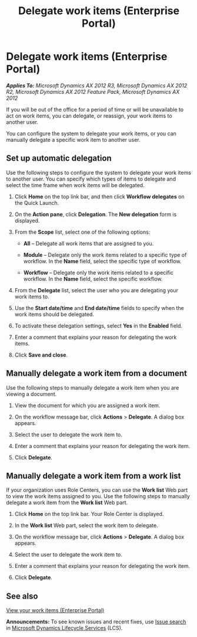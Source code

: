 ﻿---
title: Delegate work items (Enterprise Portal)
TOCTitle: Delegate work items
ms:assetid: 3be5dcac-3e90-40bf-bbd6-e35afc898c30
ms:mtpsurl: https://technet.microsoft.com/en-us/library/Hh271504(v=AX.60)
ms:contentKeyID: 36384136
ms.date: 04/18/2014
mtps_version: v=AX.60
f1_keywords:
- WorkflowDelegationListPage
- WorkflowWorkItemDelegationCreate
- WorkflowWorkItemDelegationEdit
---

# Delegate work items (Enterprise Portal) 


_**Applies To:** Microsoft Dynamics AX 2012 R3, Microsoft Dynamics AX 2012 R2, Microsoft Dynamics AX 2012 Feature Pack, Microsoft Dynamics AX 2012_

If you will be out of the office for a period of time or will be unavailable to act on work items, you can delegate, or reassign, your work items to another user.

You can configure the system to delegate your work items, or you can manually delegate a specific work item to another user.

## Set up automatic delegation

Use the following steps to configure the system to delegate your work items to another user. You can specify which types of items to delegate and select the time frame when work items will be delegated.

1.  Click **Home** on the top link bar, and then click **Workflow delegates** on the Quick Launch.

2.  On the **Action pane**, click **Delegation**. The **New delegation** form is displayed.

3.  From the **Scope** list, select one of the following options:
    
      - **All** – Delegate all work items that are assigned to you.
    
      - **Module** – Delegate only the work items related to a specific type of workflow. In the **Name** field, select the specific type of workflow.
    
      - **Workflow** – Delegate only the work items related to a specific workflow. In the **Name** field, select the specific workflow.

4.  From the **Delegate** list, select the user who you are delegating your work items to.

5.  Use the **Start date/time** and **End date/time** fields to specify when the work items should be delegated.

6.  To activate these delegation settings, select **Yes** in the **Enabled** field.

7.  Enter a comment that explains your reason for delegating the work items.

8.  Click **Save and close**.

## Manually delegate a work item from a document

Use the following steps to manually delegate a work item when you are viewing a document.

1.  View the document for which you are assigned a work item.

2.  On the workflow message bar, click **Actions** \> **Delegate**. A dialog box appears.

3.  Select the user to delegate the work item to.

4.  Enter a comment that explains your reason for delegating the work item.

5.  Click **Delegate**.

## Manually delegate a work item from a work list

If your organization uses Role Centers, you can use the **Work list** Web part to view the work items assigned to you. Use the following steps to manually delegate a work item from the **Work list** Web part.

1.  Click **Home** on the top link bar. Your Role Center is displayed.

2.  In the **Work list** Web part, select the work item to delegate.

3.  On the workflow message bar, click **Actions** \> **Delegate**. A dialog box appears.

4.  Select the user to delegate the work item to.

5.  Enter a comment that explains your reason for delegating the work item.

6.  Click **Delegate**.

## See also

[View your work items (Enterprise Portal)](view-your-work-items-enterprise-portal.md)

  
**Announcements:** To see known issues and recent fixes, use [Issue search](http://go.microsoft.com/fwlink/?linkid=389258) in [Microsoft Dynamics Lifecycle Services](http://go.microsoft.com/fwlink/?linkid=306505) (LCS).

